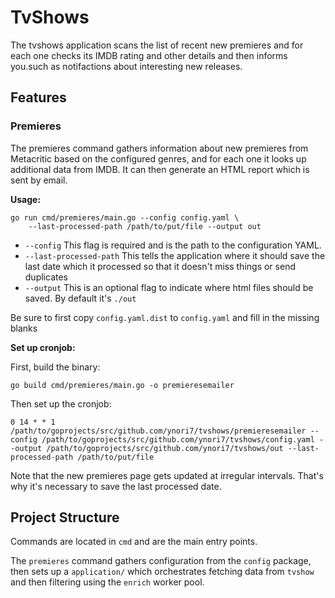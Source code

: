 # TvShows
The tvshows application scans the list of recent new premieres and for each one 
checks its IMDB rating and other details and then informs you.such as notifactions 
about interesting new releases.

## Features

### Premieres
The premieres command gathers information about new premieres from Metacritic based on
the configured genres, and for each one it looks up additional data from IMDB. It 
can then generate an HTML report which is sent by email.

**Usage:**

```
go run cmd/premieres/main.go --config config.yaml \
    --last-processed-path /path/to/put/file --output out
```

- `--config` This flag is required and is the path to the configuration YAML.
- `--last-processed-path` This tells the application where it should save the last date
which it processed so that it doesn't miss things or send duplicates
- `--output` This is an optional flag to indicate where html files should be saved. 
By default it's `./out`

Be sure to first copy `config.yaml.dist` to `config.yaml` and fill in the missing blanks

**Set up cronjob:**

First, build the binary:
```
go build cmd/premieres/main.go -o premieresemailer
```

Then set up the cronjob:
```
0 14 * * 1 /path/to/goprojects/src/github.com/ynori7/tvshows/premieresemailer --config /path/to/goprojects/src/github.com/ynori7/tvshows/config.yaml --output /path/to/goprojects/src/github.com/ynori7/tvshows/out --last-processed-path /path/to/put/file
```

Note that the new premieres page gets updated at irregular intervals. That's why it's necessary
to save the last processed date. 

## Project Structure

Commands are located in `cmd` and are the main entry points.

The `premieres` command gathers configuration from the `config` package, then sets up
a `application/` which orchestrates fetching data from `tvshow` and then filtering 
using the `enrich` worker pool.
